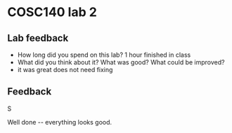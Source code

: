 # COSC140 lab 2

## Lab feedback

 * How long did you spend on this lab?
1 hour finished in class
 * What did you think about it?  What was good?  What could be improved?
 * it was great does not need fixing 

## Feedback

S

Well done -- everything looks good.

